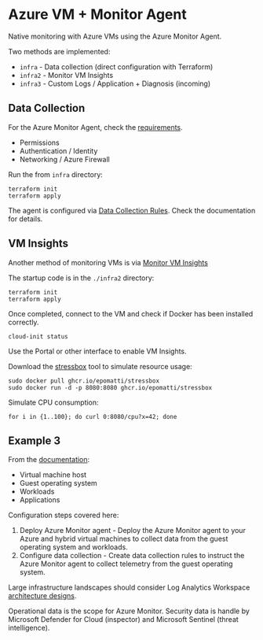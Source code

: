 # Azure VM + Monitor Agent

Native monitoring with Azure VMs using the Azure Monitor Agent.

Two methods are implemented:

- `infra` - Data collection (direct configuration with Terraform)
- `infra2` - Monitor VM Insights
- `infra3` - Custom Logs / Application + Diagnosis (incoming)

## Data Collection

For the Azure Monitor Agent, check the [requirements][1].

- Permissions
- Authentication / Identity
- Networking / Azure Firewall

Run the from `infra` directory:

```
terraform init
terraform apply
```

The agent is configured via [Data Collection Rules][2]. Check the documentation for details.


## VM Insights

Another method of monitoring VMs is via [Monitor VM Insights][3]

The startup code is in the `./infra2` directory:

```
terraform init
terraform apply
```

Once completed, connect to the VM and check if Docker has been installed correctly.

```
cloud-init status
```

Use the Portal or other interface to enable VM Insights.

Download the [stressbox][4] tool to simulate resource usage:

```
sudo docker pull ghcr.io/epomatti/stressbox
sudo docker run -d -p 8080:8080 ghcr.io/epomatti/stressbox
```

Simulate CPU consumption:

```
for i in {1..100}; do curl 0:8080/cpu?x=42; done
```

## Example 3

From the [documentation][5]:

- Virtual machine host
- Guest operating system
- Workloads
- Applications

Configuration steps covered here:

1. Deploy Azure Monitor agent - Deploy the Azure Monitor agent to your Azure and hybrid virtual machines to collect data from the guest operating system and workloads.
2. Configure data collection - Create data collection rules to instruct the Azure Monitor agent to collect telemetry from the guest operating system.

Large infrastructure landscapes should consider Log Analytics Workspace [architecture designs][6].

Operational data is the scope for Azure Monitor. Security data is handle by Microsoft Defender for Cloud (inspector) and Microsoft Sentinel (threat intelligence).

[1]: https://learn.microsoft.com/en-us/azure/azure-monitor/agents/azure-monitor-agent-manage?tabs=azure-portal
[2]: https://learn.microsoft.com/en-us/azure/azure-monitor/agents/data-collection-rule-azure-monitor-agent?tabs=portal
[3]: https://learn.microsoft.com/en-us/azure/azure-monitor/vm/vminsights-overview
[4]: https://github.com/epomatti/stressbox
[5]: https://learn.microsoft.com/en-us/azure/azure-monitor/vm/monitor-virtual-machine
[6]: https://learn.microsoft.com/en-us/azure/azure-monitor/logs/workspace-design
